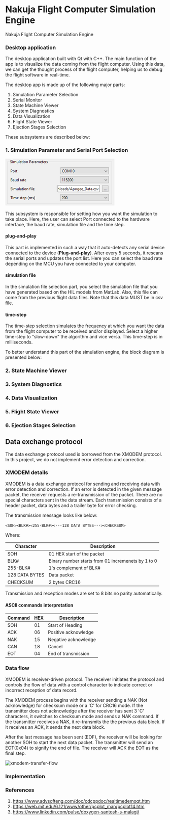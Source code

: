 # Nakuja Flight Computer Simulation Engine
Nakuja Flight Computer Simulation Engine

### Desktop application 

The desktop application built with Qt with C++. The main function of the app is to visualize the data coming from the flight computer. Using this data, we can get the thought process of the flight computer, helping us to debug the flight software in real-time. 

The desktop app is made up of the following major parts:

1. Simulation Parameter Selection
2. Serial Monitor
3. State Machine Viewer
4. System Diagnostics
5. Data Visualization 
6. Flight State Viewer
7.  Ejection Stages Selection 

These subsystems are described below:

### 1. Simulation Parameter and Serial Port Selection

![serial-port](./images/serial-port-manager.png)

This subsystem is responsible for setting how you want the simulation to take place. Here, the user can select Port connected to the hardware interface, the baud rate, simulation file and the time step.

#### plug-and-play

This part is implemented in such a way that it auto-detects any serial device connected to the device (**Plug-and-play**). After every 5 seconds, it rescans the serial ports and updates the port list. Here you can select the baud rate depending on the MCU you have connected to your computer. 

#### simulation file

In the simulation file selection part, you select the  simulation file that you have generated based on the HIL models from MatLab. Also, this file can come from the previous flight data files. Note that this data MUST be in csv file. 

#### time-step

The time-step selection simulates the frequency at which you want the data from the flight computer to be received and/or displayed. Select a higher time-step to "slow-down" the algorithm and vice versa. This time-step is in milliseconds.



To better understand this part of the simulation engine, the block diagram is presented below: 





### 2. State Machine Viewer

### 3. System Diagnostics 

### 4. Data Visualization

### 5. Flight State Viewer

### 6. Ejection Stages Selection


## Data exchange protocol
The data exchange protocol used is borrowed from the XMODEM protocol. In this project, we do not implement error detection and correction. 

### XMODEM details 
XMODEM is a data exchange protocol for sending and receiving data with error detection and correction. If an error is detected in the given message packet, the receiver requests a re-transmission of the packet. There are no special characters sent in the data stream. Each transmission consists of a header packet, data bytes and a trailer byte for error checking. 

The transmission message looks like below:

``` <SOH><BLK#><255-BLK#><---128 DATA BYTES---><CHECKSUM> ```

Where:


|Character|Description|
|---|----|
|SOH|01 HEX start of the packet|
|BLK#|Binary number starts from 01 incremenets by 1 to 0|
|255-BLK#|1's complement of BLK#|
|128 DATA BYTES|Data packet|
|CHECKSUM|2 bytes CRC16|

Transmission and reception modes are set to 8 bits no parity automatically. 

#### ASCII commands interpretation
|Command|HEX|Description|
|---|---|---|
|SOH|01|Start of Heading|
|ACK|06|Positive acknowledge|
|NAK|15|Negative acknowledge|
|CAN|18|Cancel|
|EOT|04|End of transmission|


### Data flow
XMODEM is receiver-driven protocol. The receiver initiates the protocol and controls the flow of data with a control character to indicate correct or incorrect reception of data record. 

The XMODEM process begins with the receiver sending a NAK (Not acknowledge) for checksum mode or a 'C' for CRC16 mode. If the transmitter does not acknowledge after the receiver has sent 3 'C' characters, it switches to checksum mode and sends a NAK command. If the transmitter receives a NAK, it re-transmits the the previous data block. If it receives an ACK, it sends the next data block. 

After the last message has been sent (EOF), the receiver will be looking for another SOH to start the next data packet. The transmitter will send an EOT(0x04) to signify the end of file. The receiver will ACK the EOT as the final step. 


![xmodem-transfer-flow](./project-documentation/images-and-screenshots/xmodem-transfer-flow.png)

### Implementation


### References
1. https://www.advsofteng.com/doc/cdcppdoc/realtimedemoqt.htm
2. https://web.mit.edu/6.121/www/other/pcplot_man/pcplot14.htm
3. https://www.linkedin.com/pulse/doxygen-santosh-s-malagi/